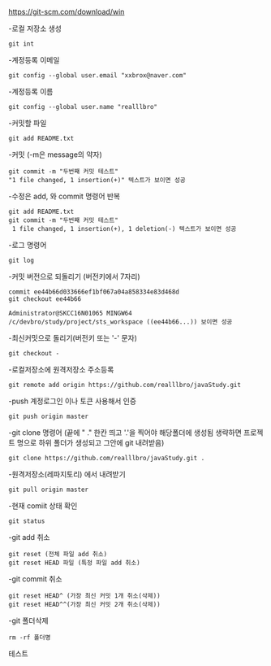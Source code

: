 https://git-scm.com/download/win

-로컬 저장소 생성
```shell
git int 
```

-계정등록 이메일
```shell
git config --global user.email "xxbrox@naver.com"
```

-계정등록 이름
```shell
git config --global user.name "realllbro"
```

-커밋할 파일
```shell
git add README.txt
```

-커밋 (-m은 message의 약자)
```shell
git commit -m "두번째 커밋 테스트"
"1 file changed, 1 insertion(+)" 텍스트가 보이면 성공 
```



-수정은 add, 와 commit 명령어 반복 
```shell
git add README.txt
git commit -m "두번째 커밋 테스트"
 1 file changed, 1 insertion(+), 1 deletion(-) 텍스트가 보이면 성공 
 ```

-로그 명령어
```shell
git log
```

-커밋 버전으로 되돌리기 (버전키에서 7자리)
```shell
commit ee44b66d033666ef1bf067a04a858334e83d468d
git checkout ee44b66

Administrator@SKCC16N01065 MINGW64 /c/devbro/study/project/sts_workspace ((ee44b66...)) 보이면 성공
```

-최신커밋으로 돌리기(버전키 또는 '-' 문자)
```shell
git checkout -
```

-로컬저장소에 원격저장소 주소등록
```shell
git remote add origin https://github.com/realllbro/javaStudy.git
```

-push 계정로그인 이나 토큰 사용해서 인증
```shell
git push origin master
```


-git clone 명령어 (끝에 " ." 한칸 띄고 '.'을 찍어야 해당폴더에 생성됨 생략하면 프로젝트 명으로 하위 폴더가 생성되고 그안에 git 내려받음)
```shell
git clone https://github.com/realllbro/javaStudy.git .
```

-원격저장소(레파지토리) 에서 내려받기
```shell
git pull origin master
```

-현재 comiit 상태 확인
```shell
git status
```

-git add 취소
```shell
git reset (전체 파일 add 취소)
git reset HEAD 파일 (특정 파일 add 취소)
```
 

-git commit 취소
```shell
git reset HEAD^ (가장 최신 커밋 1개 취소(삭제))
git reset HEAD^^(가장 최신 커밋 2개 취소(삭제))
```

-git 폴더삭제
```shell
rm -rf 폴더명
```

테스트